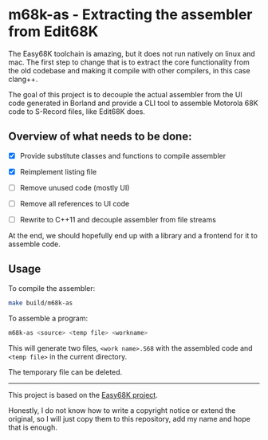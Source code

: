 # m68k-as - Extracting the assembler from Edit68K

The Easy68K toolchain is amazing, but it does not run natively on linux and mac.
The first step to change that is to extract the core functionality from the old
codebase and making it compile with other compilers, in this case clang++.

The goal of this project is to decouple the actual assembler from the UI code
generated in Borland and provide a CLI tool to assemble Motorola 68K code to 
S-Record files, like Edit68K does. 

## Overview of what needs to be done:

- [x] Provide substitute classes and functions to compile assembler
- [x] Reimplement listing file
- [ ] Remove unused code (mostly UI)
- [ ] Remove all references to UI code
- [ ] Rewrite to C++11 and decouple assembler from file streams



At the end, we should hopefully end up with a library and a frontend for it to assemble code.





## Usage

To compile the assembler:

```bash
make build/m68k-as
```

To assemble a program:

```bash
m68k-as <source> <temp file> <workname>
```

This will generate two files, `<work name>.S68` with the assembled code and `<temp file>` in the current directory. 

The temporary file can be deleted.

---

This project is based on the [Easy68K project](https://github.com/ProfKelly/EASy68K).

Honestly, I do not know how to write a copyright notice or extend the original,
so I will just copy them to this repository, add my name and hope that is enough.